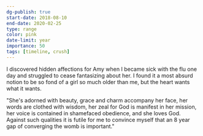 ```yaml
---
dg-publish: true
start-date: 2018-08-10
end-date: 2020-02-25
type: range
color: pink
date-limit: year
importance: 50
tags: [timeline, crush]
---
```


I discovered hidden affections for Amy when I became sick with the flu one day and struggled to cease fantasizing about her. I found it a most absurd notion to be so fond of a girl so much older than me, but the heart wants what it wants.  

"She's adorned with beauty, grace and charm accompany her face, her words are clothed with wisdom, her zeal for God is manifest in her mission, her voice is contained in shamefaced obedience, and she loves God. Against such qualities it is futile for me to convince myself that an 8 year gap of converging the womb is important."